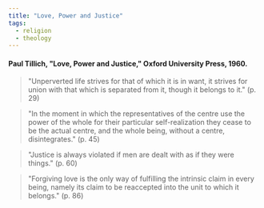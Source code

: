 ```yaml
---
title: "Love, Power and Justice"
tags:
  - religion
  - theology
---
```


#### Paul Tillich, "Love, Power and Justice," Oxford University Press, 1960.

> "Unperverted life strives for that of which it is in want, it strives for union with that which is separated from it, though it belongs to it." (p. 29)

> "In the moment in which the representatives of the centre use the power of the whole for their particular self-realization they cease to be the actual centre, and the whole being, without a centre, disintegrates." (p. 45)

> "Justice is always violated if men are dealt with as if they were things." (p. 60)

> "Forgiving love is the only way of fulfilling the intrinsic claim in every being, namely its claim to be reaccepted into the unit to which it belongs." (p. 86)
